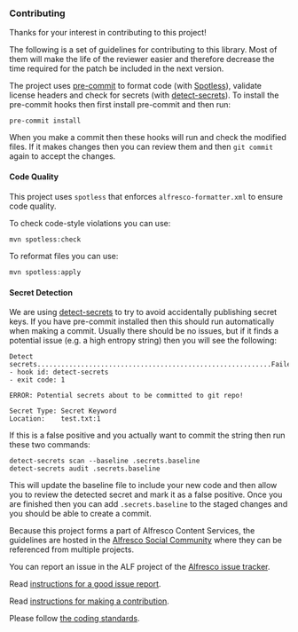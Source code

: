### Contributing
Thanks for your interest in contributing to this project!

The following is a set of guidelines for contributing to this library. Most of them will make the life of the reviewer easier and therefore decrease the time required for the patch be included in the next version.

The project uses [pre-commit](https://pre-commit.com/) to format code (with [Spotless](https://github.com/diffplug/spotless)), validate license headers and check for secrets (with [detect-secrets](https://github.com/Yelp/detect-secrets)). To install the pre-commit hooks then first install pre-commit and then run:
```shell
pre-commit install
```
When you make a commit then these hooks will run and check the modified files. If it makes changes then you can review them and then `git commit` again to accept the changes.

#### Code Quality
This project uses `spotless` that enforces `alfresco-formatter.xml` to ensure code quality.

To check code-style violations you can use:
```bash
mvn spotless:check
```
To reformat files you can use:
```bash
mvn spotless:apply
```

#### Secret Detection

We are using [detect-secrets](https://github.com/Yelp/detect-secrets) to try to avoid accidentally publishing secret keys.
If you have pre-commit installed then this should run automatically when making a commit. Usually there should be no issues,
but if it finds a potential issue (e.g. a high entropy string) then you will see the following:

```shell
Detect secrets...........................................................Failed
- hook id: detect-secrets
- exit code: 1

ERROR: Potential secrets about to be committed to git repo!

Secret Type: Secret Keyword
Location:    test.txt:1
```

If this is a false positive and you actually want to commit the string then run these two commands:

```shell
detect-secrets scan --baseline .secrets.baseline
detect-secrets audit .secrets.baseline
```

This will update the baseline file to include your new code and then allow you to review the detected secret and mark it as a false positive.
Once you are finished then you can add `.secrets.baseline` to the staged changes and you should be able to create a commit.


Because this project forms a part of Alfresco Content Services, the guidelines are hosted in the [Alfresco Social Community](https://hub.alfresco.com/t5/alfresco-content-services-ecm/ct-p/ECM-software) where they can be referenced from multiple projects.

You can report an issue in the ALF project of the [Alfresco issue tracker](http://issues.alfresco.com).

Read [instructions for a good issue report](https://community.alfresco.com/docs/DOC-6263-reporting-an-issue).

Read [instructions for making a contribution](https://community.alfresco.com/docs/DOC-6269-submitting-contributions).

Please follow [the coding standards](https://community.alfresco.com/docs/DOC-4658-coding-standards).
